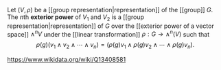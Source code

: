 Let $(V,\rho)$ be a [[group representation|representation]] of the [[group]] $G$. The $n$th **exterior power** of $V_1$ and $V_2$ is a [[group representation|representation]] of $G$ over the [[exterior power of a vector space]] $\wedge^nV$ under the [[linear transformation]] $\rho:G\to \wedge^n(V)$ such that $$\rho(g)(v_1\wedge v_2\wedge \cdots \wedge v_n) = (\rho(g)v_1\wedge \rho(g)v_2\wedge\cdots\wedge\rho(g)v_n).$$

https://www.wikidata.org/wiki/Q13408581